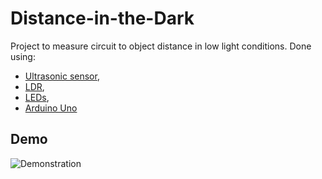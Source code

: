 # Distance-in-the-Dark

Project to measure circuit to object distance in low light conditions.
Done using:
* [Ultrasonic sensor](https://www.arduinoforbeginners.com/hc-sr04/),
* [LDR](https://www.electrical4u.com/light-dependent-resistor-ldr-working-principle-of-ldr/), 
* [LEDs](https://electronics.howstuffworks.com/led.htm),
* [Arduino Uno](https://www.arduino.cc/en/Main/arduinoBoardUno&gt;)

## Demo
![Demonstration](https://github.com/SenanS/Distance-in-the-Dark/blob/main/Demo.gif)


